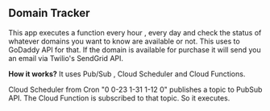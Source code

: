 ## Domain Tracker

This app executes a function every hour , every day and check the status of whatever domains you want to know are available or not. This uses to GoDaddy API for that. If the domain is available for purchase it will send you an email via Twilio's SendGrid API.

**How it works?**
It uses Pub/Sub , Cloud Scheduler and Cloud Functions.

Cloud Scheduler from Cron "0 0-23 1-31 1-12 0" publishes a topic to PubSub API. The Cloud Function is subscribed to that topic. So it executes.